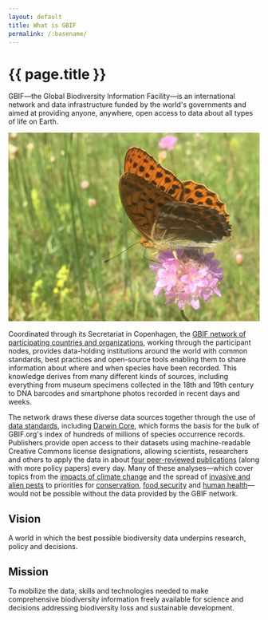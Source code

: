 ```yaml
---
layout: default
title: What is GBIF
permalink: /:basename/
---
```


# {{ page.title }}

<p class="preamble">GBIF—the Global Biodiversity Information Facility—is an international network and data infrastructure funded by the world's governments and aimed at providing anyone, anywhere, open access to data about all types of life on Earth.</p>

<img class="h-96 my-4" src="/uploads/silverbandad_pärlemorfjäril.jpg" alt="">

Coordinated through its Secretariat in Copenhagen, the [GBIF network of participating countries and organizations](https://www.gbif.org/the-gbif-network), working through the participant nodes, provides data-holding institutions around the world with common standards, best practices and open-source tools enabling them to share information about where and when species have been recorded. This knowledge derives from many different kinds of sources, including everything from museum specimens collected in the 18th and 19th century to DNA barcodes and smartphone photos recorded in recent days and weeks.

The network draws these diverse data sources together through the use of [data standards](https://www.gbif.org/standards), including [Darwin Core](https://www.gbif.org/darwin-core), which forms the basis for the bulk of GBIF.org's index of hundreds of millions of species occurrence records. Publishers provide open access to their datasets using machine-readable Creative Commons license designations, allowing scientists, researchers and others to apply the data in about [four peer-reviewed publications](https://www.gbif.org/resource/search?contentType=literature) (along with more policy papers) every day. Many of these analyses—which cover topics from the [impacts of climate change](https://www.gbif.org/climate) and the spread of [invasive and alien pests](https://www.gbif.org/resource/search?contentType=literature&topics=INVASIVES) to priorities for [conservation](https://www.gbif.org/conservation), [food security](https://www.gbif.org/food) and [human health](https://www.gbif.org/health)—would not be possible without the data provided by the GBIF network.

## Vision
A world in which the best possible biodiversity data underpins research, policy and decisions.

## Mission
To mobilize the data, skills and technologies needed to make comprehensive biodiversity information freely available for science and decisions addressing biodiversity loss and sustainable development.
